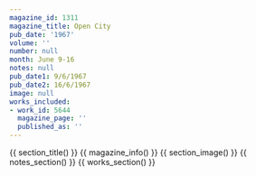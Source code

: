 ```yaml
---
magazine_id: 1311
magazine_title: Open City
pub_date: '1967'
volume: ''
number: null
month: June 9-16
notes: null
pub_date1: 9/6/1967
pub_date2: 16/6/1967
image: null
works_included:
- work_id: 5644
  magazine_page: ''
  published_as: ''
---
```


{{ section_title() }}
{{ magazine_info() }}
{{ section_image() }}
{{ notes_section() }}
{{ works_section() }}
